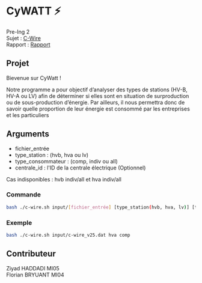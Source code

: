 # CyWATT ⚡

Pre-Ing 2 <br>
Sujet : [C-Wire](Projet_C-Wire.pdf) <br>
Rapport : [Rapport](RapportProjet.pdf) <br>

## Projet

Bievenue sur CyWatt !


Notre programme a pour objectif d’analyser des types de stations (HV-B, HV-A ou LV) afin de déterminer si elles sont en situation de surproduction ou de sous-production d’énergie. Par ailleurs, il nous permettra donc de savoir quelle proportion de leur énergie est consommé par les entreprises et les particuliers

## Arguments 

- fichier_entrée 
- type_station : (hvb, hva ou lv)
- type_consommateur : (comp, indiv ou all)
- centrale_id : l'ID de la centrale électrique (Optionnel)

Cas indisponibles : hvb indiv/all et hva indiv/all

### Commande

```bash
bash ./c-wire.sh input/[fichier_entrée] [type_station(hvb, hva, lv)] [type_consommateur(indiv, comp, all)] (centrale_id)
```

### Exemple

```bash
bash ./c-wire.sh input/c-wire_v25.dat hva comp
```

## Contributeur

Ziyad HADDADI MI05 <br>
Florian BRYUANT MI04 <br>
